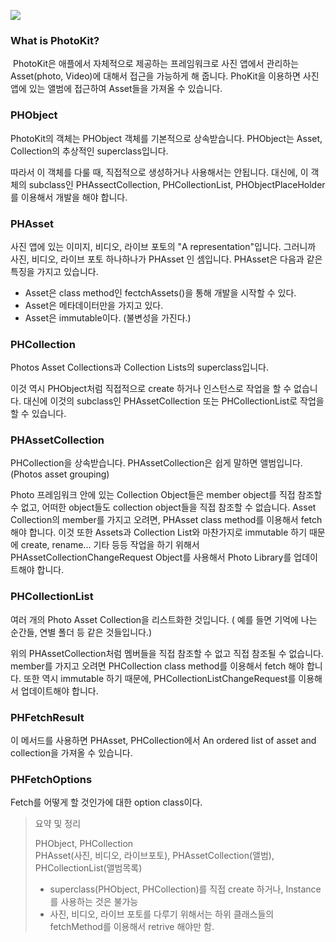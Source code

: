 ![](https://blog.kakaocdn.net/dn/5mg6k/btr3ft0Suio/SnPjEjZKMZu9EObJNZkfjK/img.png)

### What is PhotoKit?

 PhotoKit은 애플에서 자체적으로 제공하는 프레임워크로 사진 앱에서 관리하는 Asset(photo, Video)에 대해서 접근을 가능하게 해 줍니다. PhoKit을 이용하면 사진 앱에 있는 앨범에 접근하여 Asset들을 가져올 수 있습니다.

### PHObject

PhotoKit의 객체는 PHObject 객체를 기본적으로 상속받습니다. PHObject는 Asset, Collection의 추상적인 superclass입니다.

따라서 이 객체를 다룰 때, 직접적으로 생성하거나 사용해서는 안됩니다. 대신에, 이 객체의 subclass인 PHAssectCollection, PHCollectionList, PHObjectPlaceHolder를 이용해서 개발을 해야 합니다.

### PHAsset

사진 앱에 있는 이미지, 비디오, 라이브 포토의 "A representation"입니다. 그러니까 사진, 비디오, 라이브 포토 하나하나가 PHAsset 인 셈입니다. PHAsset은 다음과 같은 특징을 가지고 있습니다.

- Asset은 class method인 fectchAssets()을 통해 개발을 시작할 수 있다.
- Asset은 메타데이터만을 가지고 있다.
- Asset은 immutable이다. (불변성을 가진다.)

### PHCollection

Photos Asset Collections과 Collection Lists의 superclass입니다.

이것 역시 PHObject처럼 직접적으로 create 하거나 인스턴스로 작업을 할 수 없습니다. 대신에 이것의 subclass인 PHAssetCollection 또는 PHCollectionList로 작업을 할 수 있습니다.

### PHAssetCollection

PHCollection을 상속받습니다. PHAssetCollection은 쉽게 말하면 앨범입니다. (Photos asset grouping)

Photo 프레임워크 안에 있는 Collection Object들은 member object를 직접 참조할 수 없고, 어떠한 object들도 collection object들을 직접 참조할 수 없습니다. Asset Collection의 member를 가지고 오려면, PHAsset class method를 이용해서 fetch 해야 합니다. 이것 또한 Assets과 Collection List와 마찬가지로 immutable 하기 때문에 create, rename... 기타 등등 작업을 하기 위해서 PHAssetCollectionChangeRequest Object를 사용해서 Photo Library를 업데이트해야 합니다.

### PHCollectionList

여러 개의 Photo Asset Collection을 리스트화한 것입니다. ( 예를 들면 기억에 나는 순간들, 연별 폴더 등 같은 것들입니다.)

위의 PHAssetCollection처럼 멤버들을 직접 참조할 수 없고 직접 참조될 수 없습니다. member를 가지고 오려면 PHCollection class method를 이용해서 fetch 해야 합니다. 또한 역시 immutable 하기 때문에, PHCollectionListChangeRequest를 이용해서 업데이트해야 합니다.

### PHFetchResult

이 메서드를 사용하면 PHAsset, PHCollection에서 An ordered list of asset and collection을 가져올 수 있습니다.

### PHFetchOptions

Fetch를 어떻게 할 것인가에 대한 option class이다.

> 요약 및 정리  
>   
> PHObject, PHCollection  
> PHAsset(사진, 비디오, 라이브포토), PHAssetCollection(앨범), PHCollectionList(앨범목록)   
>   
> * superclass(PHObject, PHCollection)를 직접 create 하거나, Instance를 사용하는 것은 불가능  
> * 사진, 비디오, 라이브 포토를 다루기 위해서는 하위 클래스들의 fetchMethod를 이용해서 retrive 해야만 함.